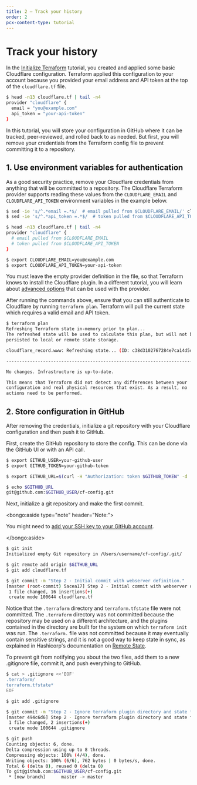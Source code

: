 ```yaml
---
title: 2 – Track your history
order: 2
pcx-content-type: tutorial
---
```


# Track your history

In the [Initialize Terraform](/tutorial/initialize-terraform) tutorial, you created and applied some basic Cloudflare configuration. Terraform applied this configuration to your account because you provided your email address and API token at the top of the `cloudflare.tf` file.

```sh
$ head -n13 cloudflare.tf | tail -n4
provider "cloudflare" {
  email = "you@example.com"
  api_token = "your-api-token"
}
```

In this tutorial, you will store your configuration in GitHub where it can be tracked, peer-reviewed, and rolled back to as needed. But first, you will remove your credentials from the Terraform config file to prevent committing it to a repository.

## 1. Use environment variables for authentication

As a good security practice, remove your Cloudflare credentials from anything that will be committed to a repository. The Cloudflare Terraform provider supports reading these values from the `CLOUDFLARE_EMAIL` and `CLOUDFLARE_API_TOKEN` environment variables in the example below.

```sh
$ sed -ie 's/^.*email =.*$/  # email pulled from $CLOUDFLARE_EMAIL/' cloudflare.tf
$ sed -ie 's/^.*api_token =.*$/  # token pulled from $CLOUDFLARE_API_TOKEN/' cloudflare.tf

$ head -n13 cloudflare.tf | tail -n4
provider "cloudflare" {
  # email pulled from $CLOUDFLARE_EMAIL
  # token pulled from $CLOUDFLARE_API_TOKEN
}

$ export CLOUDFLARE_EMAIL=you@example.com
$ export CLOUDFLARE_API_TOKEN=your-api-token
```

You must leave the empty provider definition in the file, so that Terraform knows to install the Cloudflare plugin. In a different tutorial, you will learn about [advanced options](https://www.terraform.io/docs/providers/cloudflare/index.html#argument-reference) that can be used with the provider.

After running the commands above, ensure that you can still authenticate to Cloudflare by running `terraform plan`. Terraform will pull the current state which requires a valid email and API token.

```sh
$ terraform plan
Refreshing Terraform state in-memory prior to plan...
The refreshed state will be used to calculate this plan, but will not be
persisted to local or remote state storage.

cloudflare_record.www: Refreshing state... (ID: c38d3102767284e7ca14d5dad3ab8b69)

------------------------------------------------------------------------

No changes. Infrastructure is up-to-date.

This means that Terraform did not detect any differences between your
configuration and real physical resources that exist. As a result, no
actions need to be performed.
```

## 2. Store configuration in GitHub

After removing the credentials, initialize a git repository with your Cloudflare configuration and then push it to GitHub.

First, create the GitHub repository to store the config. This can be done via the GitHub UI or with an API call.

```sh
$ export GITHUB_USER=your-github-user
$ export GITHUB_TOKEN=your-github-token

$ export GITHUB_URL=$(curl -H "Authorization: token $GITHUB_TOKEN" -d '{"name": "cf-config", "private": true}' "https://api.github.com/user/repos" 2> /dev/null | jq -r .ssh_url)

$ echo $GITHUB_URL
git@github.com:$GITHUB_USER/cf-config.git
```

Next, initialize a git repository and make the first commit.

<bongo:aside type="note" header="Note:">

You might need to [add your SSH key to your GitHub account](https://docs.github.com/en/authentication/connecting-to-github-with-ssh/adding-a-new-ssh-key-to-your-github-account).

</bongo:aside>

```sh
$ git init
Initialized empty Git repository in /Users/username/cf-config/.git/

$ git remote add origin $GITHUB_URL
$ git add cloudflare.tf

$ git commit -m "Step 2 - Initial commit with webserver definition."
[master (root-commit) 5acea17] Step 2 - Initial commit with webserver definition.
 1 file changed, 16 insertions(+)
 create mode 100644 cloudflare.tf
```

Notice that the `.terraform` directory and `terraform.tfstate` file were not committed. The `.terraform` directory was not committed because the repository may be used on a different architecture, and the plugins contained in the directory are built for the system on which `terraform init` was run. The `.terraform.` file was not committed because it may eventually contain sensitive strings, and it is not a good way to keep state in sync, as explained in Hashicorp's documentation on [Remote State](https://www.terraform.io/docs/language/state/remote.html).

To prevent git from notifying you about the two files, add them to a new .gitignore file, commit it, and push everything to GitHub.

```sh
$ cat > .gitignore <<'EOF'
.terraform/
terraform.tfstate*
EOF

$ git add .gitignore

$ git commit -m "Step 2 - Ignore terraform plugin directory and state file."
[master 494c6d6] Step 2 - Ignore terraform plugin directory and state file.
 1 file changed, 2 insertions(+)
 create mode 100644 .gitignore

$ git push
Counting objects: 6, done.
Delta compression using up to 8 threads.
Compressing objects: 100% (4/4), done.
Writing objects: 100% (6/6), 762 bytes | 0 bytes/s, done.
Total 6 (delta 0), reused 0 (delta 0)
To git@github.com:$GITHUB_USER/cf-config.git
 * [new branch]      master -> master
```
